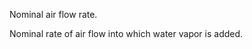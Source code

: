 Nominal air flow rate.


<!-- comment -->


Nominal rate of air flow into which water vapor is added.

